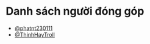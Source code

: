 # Danh sách người đóng góp

- [@phatnt230111](https://github.com/phatnt230111)
- [@ThinhHayTroll](https://github.com/ThinhHayTroll)

